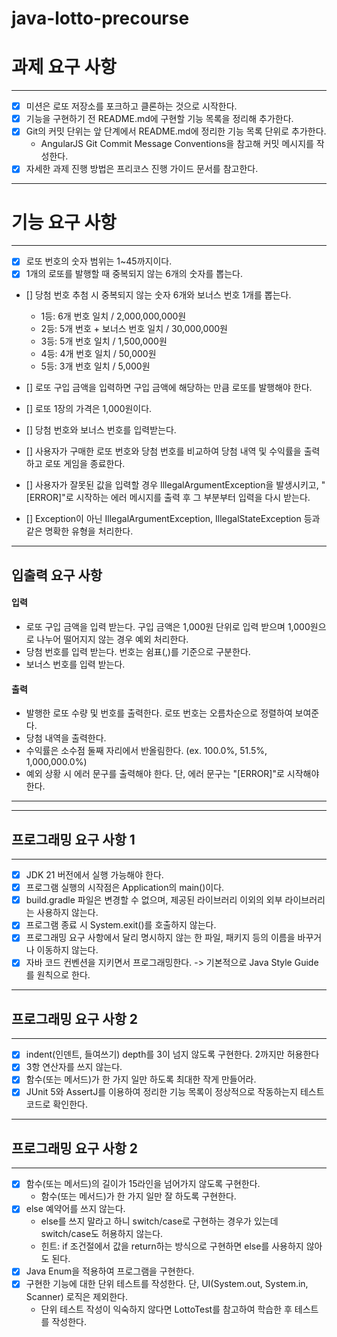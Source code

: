 # java-lotto-precourse

# 과제 요구 사항

----

* [x] 미션은 로또 저장소를 포크하고 클론하는 것으로 시작한다.
* [x] 기능을 구현하기 전 README.md에 구현할 기능 목록을 정리해 추가한다.
* [x] Git의 커밋 단위는 앞 단계에서 README.md에 정리한 기능 목록 단위로 추가한다.
    * AngularJS Git Commit Message Conventions을 참고해 커밋 메시지를 작성한다.
* [x] 자세한 과제 진행 방법은 프리코스 진행 가이드 문서를 참고한다.

----

# 기능 요구 사항

----

* [x] 로또 번호의 숫자 범위는 1~45까지이다.
* [x] 1개의 로또를 발행할 때 중복되지 않는 6개의 숫자를 뽑는다.
* [] 당첨 번호 추첨 시 중복되지 않는 숫자 6개와 보너스 번호 1개를 뽑는다.

    * 1등: 6개 번호 일치 / 2,000,000,000원
    * 2등: 5개 번호 + 보너스 번호 일치 / 30,000,000원
    * 3등: 5개 번호 일치 / 1,500,000원
    * 4등: 4개 번호 일치 / 50,000원
    * 5등: 3개 번호 일치 / 5,000원

* [] 로또 구입 금액을 입력하면 구입 금액에 해당하는 만큼 로또를 발행해야 한다.
* [] 로또 1장의 가격은 1,000원이다.
* [] 당첨 번호와 보너스 번호를 입력받는다.
* [] 사용자가 구매한 로또 번호와 당첨 번호를 비교하여 당첨 내역 및 수익률을 출력하고 로또 게임을 종료한다.
* [] 사용자가 잘못된 값을 입력할 경우 IllegalArgumentException을 발생시키고, "[ERROR]"로 시작하는 에러 메시지를 출력 후 그 부분부터 입력을 다시 받는다.
* [] Exception이 아닌 IllegalArgumentException, IllegalStateException 등과 같은 명확한 유형을 처리한다.

----

## 입출력 요구 사항

#### 입력

* 로또 구입 금액을 입력 받는다. 구입 금액은 1,000원 단위로 입력 받으며 1,000원으로 나누어 떨어지지 않는 경우 예외 처리한다.
* 당첨 번호를 입력 받는다. 번호는 쉼표(,)를 기준으로 구분한다.
* 보너스 번호를 입력 받는다.

#### 출력

* 발행한 로또 수량 및 번호를 출력한다. 로또 번호는 오름차순으로 정렬하여 보여준다.
* 당첨 내역을 출력한다.
* 수익률은 소수점 둘째 자리에서 반올림한다. (ex. 100.0%, 51.5%, 1,000,000.0%)
* 예외 상황 시 에러 문구를 출력해야 한다. 단, 에러 문구는 "[ERROR]"로 시작해야 한다.

----

----

## 프로그래밍 요구 사항 1

----

* [x] JDK 21 버전에서 실행 가능해야 한다.
* [x] 프로그램 실행의 시작점은 Application의 main()이다.
* [x] build.gradle 파일은 변경할 수 없으며, 제공된 라이브러리 이외의 외부 라이브러리는 사용하지 않는다.
* [x] 프로그램 종료 시 System.exit()를 호출하지 않는다.
* [x] 프로그래밍 요구 사항에서 달리 명시하지 않는 한 파일, 패키지 등의 이름을 바꾸거나 이동하지 않는다.
* [x] 자바 코드 컨벤션을 지키면서 프로그래밍한다. -> 기본적으로 Java Style Guide를 원칙으로 한다.

----

## 프로그래밍 요구 사항 2

----

* [x] indent(인덴트, 들여쓰기) depth를 3이 넘지 않도록 구현한다. 2까지만 허용한다
* [x] 3항 연산자를 쓰지 않는다.
* [x] 함수(또는 메서드)가 한 가지 일만 하도록 최대한 작게 만들어라.
* [x] JUnit 5와 AssertJ를 이용하여 정리한 기능 목록이 정상적으로 작동하는지 테스트 코드로 확인한다.

----

## 프로그래밍 요구 사항 2

----

* [x] 함수(또는 메서드)의 길이가 15라인을 넘어가지 않도록 구현한다.
    * 함수(또는 메서드)가 한 가지 일만 잘 하도록 구현한다.
* [x] else 예약어를 쓰지 않는다.
    * else를 쓰지 말라고 하니 switch/case로 구현하는 경우가 있는데 switch/case도 허용하지 않는다.
    * 힌트: if 조건절에서 값을 return하는 방식으로 구현하면 else를 사용하지 않아도 된다.
* [x] Java Enum을 적용하여 프로그램을 구현한다.
* [x] 구현한 기능에 대한 단위 테스트를 작성한다. 단, UI(System.out, System.in, Scanner) 로직은 제외한다.
    * 단위 테스트 작성이 익숙하지 않다면 LottoTest를 참고하여 학습한 후 테스트를 작성한다.

